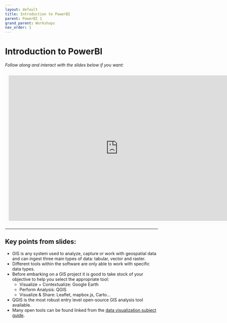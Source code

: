 ```yaml
---
layout: default
title: Introduction to PowerBI
parent: PowerBI 1
grand_parent: Workshops
nav_order: 1
---
```


# Introduction to PowerBI

*Follow along and interact with the slides below if you want:*
<br>

<iframe width="720" height="480" frameborder="0" marginheight="0" marginwidth="0" style="border:12px solid  #fcfcfc" src="https://meginwinnipeg.github.io/slides/qgis_s2021.html"></iframe>

<hr>

## Key points from slides:
- GIS is any system used to analyze, capture or work with geospatial data and can ingest three main types of data: tabular, vector and raster.  
- Different tools within the software are only able to work with specific data types.  
- Before embarking on a GIS project it is good to take stock of your objective to help you select the appropriate tool: 
	- Visualize + Contextualize: Google Earth  
	- Perform Analysis: QGIS  
	- Visualize & Share: Leaflet, mapbox.js, Carto...  
- QGIS is the most robust entry level open-source GIS analysis tool available.
- Many open tools can be found linked from the [data visualization subject guide](https://libguides.lib.umanitoba.ca/viz).  

